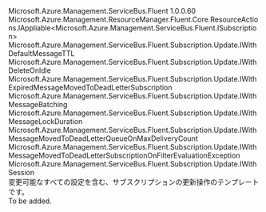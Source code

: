 <Type Name="IUpdate" FullName="Microsoft.Azure.Management.ServiceBus.Fluent.Subscription.Update.IUpdate">
  <TypeSignature Language="C#" Value="public interface IUpdate : Microsoft.Azure.Management.ResourceManager.Fluent.Core.ResourceActions.IAppliable&lt;Microsoft.Azure.Management.ServiceBus.Fluent.ISubscription&gt;, Microsoft.Azure.Management.ServiceBus.Fluent.Subscription.Update.IWithDefaultMessageTTL, Microsoft.Azure.Management.ServiceBus.Fluent.Subscription.Update.IWithDeleteOnIdle, Microsoft.Azure.Management.ServiceBus.Fluent.Subscription.Update.IWithExpiredMessageMovedToDeadLetterSubscription, Microsoft.Azure.Management.ServiceBus.Fluent.Subscription.Update.IWithMessageBatching, Microsoft.Azure.Management.ServiceBus.Fluent.Subscription.Update.IWithMessageLockDuration, Microsoft.Azure.Management.ServiceBus.Fluent.Subscription.Update.IWithMessageMovedToDeadLetterQueueOnMaxDeliveryCount, Microsoft.Azure.Management.ServiceBus.Fluent.Subscription.Update.IWithMessageMovedToDeadLetterSubscriptionOnFilterEvaluationException, Microsoft.Azure.Management.ServiceBus.Fluent.Subscription.Update.IWithSession" />
  <TypeSignature Language="ILAsm" Value=".class public interface auto ansi abstract IUpdate implements class Microsoft.Azure.Management.ResourceManager.Fluent.Core.ResourceActions.IAppliable`1&lt;class Microsoft.Azure.Management.ServiceBus.Fluent.ISubscription&gt;, class Microsoft.Azure.Management.ResourceManager.Fluent.Core.ResourceActions.IIndexable, class Microsoft.Azure.Management.ServiceBus.Fluent.Subscription.Update.IWithDefaultMessageTTL, class Microsoft.Azure.Management.ServiceBus.Fluent.Subscription.Update.IWithDeleteOnIdle, class Microsoft.Azure.Management.ServiceBus.Fluent.Subscription.Update.IWithExpiredMessageMovedToDeadLetterSubscription, class Microsoft.Azure.Management.ServiceBus.Fluent.Subscription.Update.IWithMessageBatching, class Microsoft.Azure.Management.ServiceBus.Fluent.Subscription.Update.IWithMessageLockDuration, class Microsoft.Azure.Management.ServiceBus.Fluent.Subscription.Update.IWithMessageMovedToDeadLetterQueueOnMaxDeliveryCount, class Microsoft.Azure.Management.ServiceBus.Fluent.Subscription.Update.IWithMessageMovedToDeadLetterSubscriptionOnFilterEvaluationException, class Microsoft.Azure.Management.ServiceBus.Fluent.Subscription.Update.IWithSession" />
  <TypeSignature Language="DocId" Value="T:Microsoft.Azure.Management.ServiceBus.Fluent.Subscription.Update.IUpdate" />
  <TypeSignature Language="VB.NET" Value="Public Interface IUpdate&#xA;Implements IAppliable(Of ISubscription), IWithDefaultMessageTTL, IWithDeleteOnIdle, IWithExpiredMessageMovedToDeadLetterSubscription, IWithMessageBatching, IWithMessageLockDuration, IWithMessageMovedToDeadLetterQueueOnMaxDeliveryCount, IWithMessageMovedToDeadLetterSubscriptionOnFilterEvaluationException, IWithSession" />
  <TypeSignature Language="F#" Value="type IUpdate = interface&#xA;    interface IAppliable&lt;ISubscription&gt;&#xA;    interface IIndexable&#xA;    interface IWithDeleteOnIdle&#xA;    interface IWithMessageLockDuration&#xA;    interface IWithDefaultMessageTTL&#xA;    interface IWithSession&#xA;    interface IWithMessageBatching&#xA;    interface IWithExpiredMessageMovedToDeadLetterSubscription&#xA;    interface IWithMessageMovedToDeadLetterQueueOnMaxDeliveryCount&#xA;    interface IWithMessageMovedToDeadLetterSubscriptionOnFilterEvaluationException" />
  <AssemblyInfo>
    <AssemblyName>Microsoft.Azure.Management.ServiceBus.Fluent</AssemblyName>
    <AssemblyVersion>1.0.0.60</AssemblyVersion>
  </AssemblyInfo>
  <Interfaces>
    <Interface>
      <InterfaceName>Microsoft.Azure.Management.ResourceManager.Fluent.Core.ResourceActions.IAppliable&lt;Microsoft.Azure.Management.ServiceBus.Fluent.ISubscription&gt;</InterfaceName>
    </Interface>
    <Interface>
      <InterfaceName>Microsoft.Azure.Management.ServiceBus.Fluent.Subscription.Update.IWithDefaultMessageTTL</InterfaceName>
    </Interface>
    <Interface>
      <InterfaceName>Microsoft.Azure.Management.ServiceBus.Fluent.Subscription.Update.IWithDeleteOnIdle</InterfaceName>
    </Interface>
    <Interface>
      <InterfaceName>Microsoft.Azure.Management.ServiceBus.Fluent.Subscription.Update.IWithExpiredMessageMovedToDeadLetterSubscription</InterfaceName>
    </Interface>
    <Interface>
      <InterfaceName>Microsoft.Azure.Management.ServiceBus.Fluent.Subscription.Update.IWithMessageBatching</InterfaceName>
    </Interface>
    <Interface>
      <InterfaceName>Microsoft.Azure.Management.ServiceBus.Fluent.Subscription.Update.IWithMessageLockDuration</InterfaceName>
    </Interface>
    <Interface>
      <InterfaceName>Microsoft.Azure.Management.ServiceBus.Fluent.Subscription.Update.IWithMessageMovedToDeadLetterQueueOnMaxDeliveryCount</InterfaceName>
    </Interface>
    <Interface>
      <InterfaceName>Microsoft.Azure.Management.ServiceBus.Fluent.Subscription.Update.IWithMessageMovedToDeadLetterSubscriptionOnFilterEvaluationException</InterfaceName>
    </Interface>
    <Interface>
      <InterfaceName>Microsoft.Azure.Management.ServiceBus.Fluent.Subscription.Update.IWithSession</InterfaceName>
    </Interface>
  </Interfaces>
  <Docs>
    <summary>
            変更可能なすべての設定を含む、サブスクリプションの更新操作のテンプレートです。
            </summary>
    <remarks>To be added.</remarks>
  </Docs>
  <Members />
</Type>